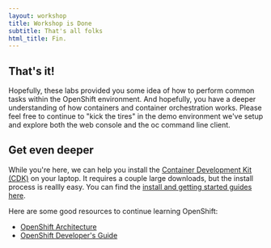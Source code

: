 ```yaml
---
layout: workshop
title: Workshop is Done
subtitle: That's all folks
html_title: Fin.
---
```


## That's it!
Hopefully, these labs provided you some idea of how to perform common tasks within the OpenShift environment.  And hopefully, you have a deeper understanding of how containers and container orchestration works.  Please feel free to continue to "kick the tires" in the demo environment we've setup and explore both the web console and the oc command line client.

## Get even deeper
While you're here, we can help you install the [Container Development Kit (CDK)][3] on your laptop.  It requires a couple large downloads, but the install process is reallly easy.  You can find the [install and getting started guides here][4].

Here are some good resources to continue learning OpenShift:
* [OpenShift Architecture][1]
* [OpenShift Developer's Guide][2]

[1]: https://docs.openshift.com/enterprise/3.1/architecture/core_concepts/
[2]: https://docs.openshift.com/enterprise/3.1/dev_guide/
[3]: http://developers.redhat.com/products/cdk/overview/
[4]: http://developers.redhat.com/products/cdk/docs-and-apis/